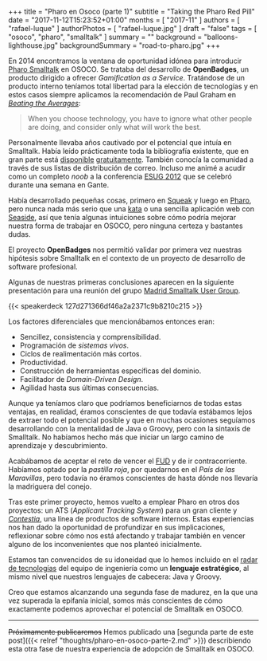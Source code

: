 +++
title = "Pharo en Osoco (parte 1)"
subtitle = "Taking the Pharo Red Pill"
date = "2017-11-12T15:23:52+01:00"
months = [ "2017-11" ]
authors = [ "rafael-luque" ]
authorPhotos = [ "rafael-luque.jpg" ]
draft = "false"
tags = [ "osoco", "pharo", "smalltalk" ]
summary = ""
background = "balloons-lighthouse.jpg"
backgroundSummary = "road-to-pharo.jpg"
+++

En 2014 encontramos la ventana de oportunidad idónea para introducir [Pharo Smalltalk](http://pharo.org)
en OSOCO. Se trataba del desarrollo de **OpenBadges**, un producto dirigido a ofrecer *Gamification
as a Service*. Tratándose de un producto interno teníamos total libertad para la elección de tecnologías
y en estos casos siempre aplicamos la recomendación de Paul Graham en *[Beating the Averages](http://www.paulgraham.com/avg.html)*:

<blockquote>When you choose technology, you have to ignore what other people are doing, and consider only what will work the best.</blockquote>

Personalmente llevaba años cautivado por el potencial que intuía en Smalltalk. Había leído prácticamente toda la bibliografía existente, que en gran parte está [disponible](http://stephane.ducasse.free.fr/FreeBooks.html) [gratuitamente](http://files.pharo.org/books/). También conocía la comunidad a través de sus listas de distribución de correo. Incluso me animé a acudir como un completo *noob* a la conferencia [ESUG 2012](http://www.esug.org/wiki/pier/Conferences/2012?_s=s1rYugvjeUTjkSPd&_k=rOoCWi79HtdnAgdZ&_n&23) que se celebró durante una semana en Gante.

Había desarrollado pequeñas cosas, primero en [Squeak](http://squeak.org/) y luego en [Pharo](http://pharo.org), pero nunca nada más serio que una [kata](https://vimeo.com/19521704) o una sencilla aplicación web con [Seaside](http://www.seaside.st/), así que tenía algunas intuiciones sobre cómo podría mejorar nuestra forma de trabajar en OSOCO, pero ninguna certeza y bastantes dudas.

El proyecto **OpenBadges** nos permitió validar por primera vez nuestras hipótesis sobre Smalltalk en el contexto de un proyecto de desarrollo de software profesional.

Algunas de nuestras primeras conclusiones aparecen en la siguiente presentación para una reunión del grupo [Madrid Smalltalk User Group](https://www.meetup.com/MadridSUG/).

{{< speakerdeck 127d271366df46a2a2371c9b8210c215 >}}

Los factores diferenciales que mencionábamos entonces eran:

- Sencillez, consistencia y comprensibilidad.
- Programación de *sistemas vivos*.
- Ciclos de realimentación más cortos.
- Productividad.
- Construcción de herramientas específicas del dominio.
- Facilitador de *Domain-Driven Design*.
- Agilidad hasta sus últimas consecuencias.

Aunque ya teníamos claro que podríamos beneficiarnos de todas estas ventajas, en realidad, éramos conscientes
de que todavía estábamos lejos de extraer todo el potencial posible y que en muchas ocasiones seguíamos
desarrollando con la mentalidad de Java o Groovy, pero con la sintaxis de Smalltalk. No habíamos hecho
más que iniciar un largo camino de aprendizaje y descubrimiento.

Acabábamos de aceptar el reto de vencer el [FUD](https://en.wikipedia.org/wiki/Fear,_uncertainty_and_doubt) y de ir contracorriente. Habíamos optado por la *pastilla roja*, por quedarnos en el *País de las Maravillas*, pero todavía no éramos conscientes de hasta dónde nos llevaría la madriguera del conejo.

Tras este primer proyecto, hemos vuelto a emplear Pharo en otros dos proyectos: un ATS (*Applicant Tracking System*) para un gran cliente y [*Contestia*](https://contestia.es), una línea de productos de software internos.
Estas experiencias nos han dado la oportunidad de profundizar en sus implicaciones, reflexionar sobre cómo
nos está afectando y trabajar también en vencer alguno de los inconvenientes que nos planteó inicialmente.

Estamos tan convencidos de su idoneidad que lo hemos incluido en el [radar de tecnologías](https://bit.ly/OSOCOTechRadar) del equipo de ingeniería como un **lenguaje estratégico**, al mismo nivel que nuestros lenguajes de cabecera: Java y Groovy.

Creo que estamos alcanzando una segunda fase de madurez, en la que una vez superada la epifanía inicial,
somos más conscientes de cómo exactamente podemos aprovechar el potencial de Smalltalk en OSOCO.

<hr class="section-divider"/>

~~Próximamente publicaremos~~ Hemos publicado una [segunda parte de este post]({{< relref "thoughts/pharo-en-osoco-parte-2.md" >}}) describiendo esta otra fase de nuestra experiencia de adopción de Smalltalk en OSOCO.
